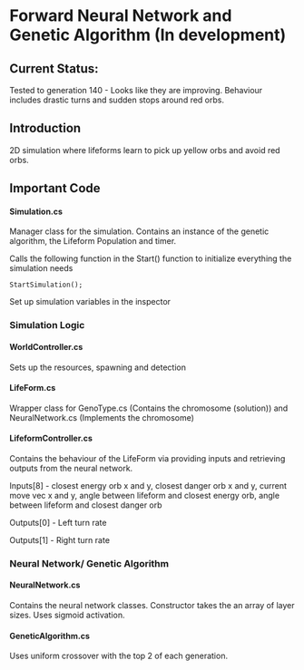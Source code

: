 # Forward Neural Network and Genetic Algorithm (In development)

## Current Status: 

Tested to generation 140 - Looks like they are improving. Behaviour includes drastic turns and sudden stops around red orbs. 

## Introduction

2D simulation where lifeforms learn to pick up yellow orbs and avoid red orbs.

## Important Code

#### Simulation.cs

Manager class for the simulation. Contains an instance of the genetic algorithm, the Lifeform Population and timer. 

Calls the following function in the Start() function to initialize everything the simulation needs
```
StartSimulation();

```
Set up simulation variables in the inspector


### Simulation Logic

#### WorldController.cs

Sets up the resources, spawning and detection

#### LifeForm.cs

Wrapper class for GenoType.cs (Contains the chromosome (solution)) and NeuralNetwork.cs (Implements the chromosome)

#### LifeformController.cs

Contains the behaviour of the LifeForm via providing inputs and retrieving outputs from the neural network. 

Inputs[8] - closest energy orb x and y, closest danger orb x and y, current move vec x and y, angle between lifeform and closest energy orb, angle between lifeform and closest danger orb

Outputs[0] - Left turn rate

Outputs[1] - Right turn rate

### Neural Network/ Genetic Algorithm

#### NeuralNetwork.cs

Contains the neural network classes. Constructor takes the an array of layer sizes. Uses sigmoid activation.

#### GeneticAlgorithm.cs

Uses uniform crossover with the top 2 of each generation.

